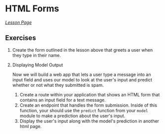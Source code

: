 <h1>HTML Forms</h1>


[*Lesson Page*](https://ds.codeup.com/13-advanced-topics/3.6-html-forms/)


<h2 id="exercises">Exercises</h2>
<ol>
<li>
<p>Create the form outlined in the lesson above that greets a user when they
   type in their name.</p>
</li>
<li>
<p>Displaying Model Output</p>
<p>Now we will build a web app that lets a user type a message into an input
field and uses our model to look at the user's input and predict whether or
not what they submitted is spam.</p>
<ol>
<li>Create a route within your application that shows an HTML form that
   contains an input field for a text message.</li>
<li>Create an endpoint that handles the form submission. Inside of this
   function, your should use the <code>predict</code> function from your <code>model</code> module
   to make a prediction about the user's input.</li>
<li>Display the user's input along with the model's prediction in another
   html page.</li>
</ol>
</li>
</ol>